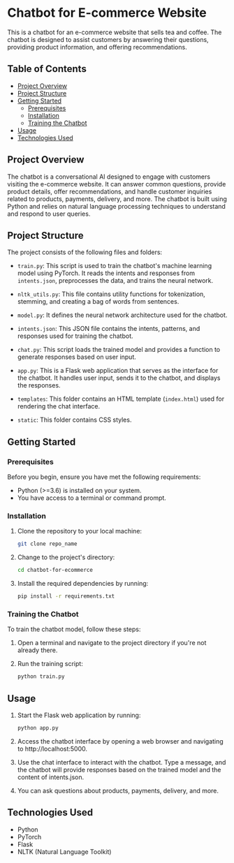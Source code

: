# Chatbot for E-commerce Website

This is a chatbot for an e-commerce website that sells tea and coffee. The chatbot is designed to assist customers by answering their questions, providing product information, and offering recommendations.

## Table of Contents

- [Project Overview](#project-overview)
- [Project Structure](#project-structure)
- [Getting Started](#getting-started)
  - [Prerequisites](#prerequisites)
  - [Installation](#installation)
  - [Training the Chatbot](#training-the-chatbot)
- [Usage](#usage)
- [Technologies Used](#technologies-used)

## Project Overview

The chatbot is a conversational AI designed to engage with customers visiting the e-commerce website. It can answer common questions, provide product details, offer recommendations, and handle customer inquiries related to products, payments, delivery, and more. The chatbot is built using Python and relies on natural language processing techniques to understand and respond to user queries.

## Project Structure

The project consists of the following files and folders:

- `train.py`: This script is used to train the chatbot's machine learning model using PyTorch. It reads the intents and responses from `intents.json`, preprocesses the data, and trains the neural network.

- `nltk_utils.py`: This file contains utility functions for tokenization, stemming, and creating a bag of words from sentences.

- `model.py`: It defines the neural network architecture used for the chatbot.

- `intents.json`: This JSON file contains the intents, patterns, and responses used for training the chatbot.

- `chat.py`: This script loads the trained model and provides a function to generate responses based on user input.

- `app.py`: This is a Flask web application that serves as the interface for the chatbot. It handles user input, sends it to the chatbot, and displays the responses.

- `templates`: This folder contains an HTML template (`index.html`) used for rendering the chat interface.

- `static`: This folder contains CSS styles.
## Getting Started

### Prerequisites

Before you begin, ensure you have met the following requirements:

- Python (>=3.6) is installed on your system.
- You have access to a terminal or command prompt.

### Installation

1. Clone the repository to your local machine:

   ```bash
   git clone repo_name
   ```

2. Change to the project's directory:

    ```bash
    cd chatbot-for-ecommerce
    ```

3. Install the required dependencies by running:

    ```bash
    pip install -r requirements.txt
    ```

### Training the Chatbot
To train the chatbot model, follow these steps:

1. Open a terminal and navigate to the project directory if you're not already there.

2. Run the training script:

    ```bash
    python train.py
    ```

## Usage

1. Start the Flask web application by running:

    ```bash
    python app.py
    ```
2. Access the chatbot interface by opening a web browser and navigating to http://localhost:5000.

3. Use the chat interface to interact with the chatbot. Type a message, and the chatbot will provide responses based on the trained model and the content of intents.json.

4. You can ask questions about products, payments, delivery, and more.


## Technologies Used
* Python
* PyTorch
* Flask
* NLTK (Natural Language Toolkit)

